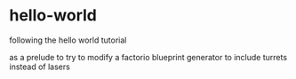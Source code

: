 # hello-world
following the hello world tutorial

as a prelude to try to modify a factorio blueprint generator to include turrets instead of lasers
